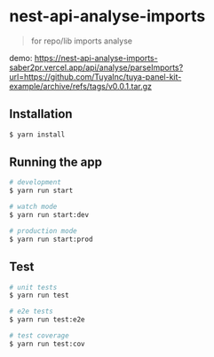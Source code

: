 # nest-api-analyse-imports

> for repo/lib imports analyse

demo: https://nest-api-analyse-imports-saber2pr.vercel.app/api/analyse/parseImports?url=https://github.com/TuyaInc/tuya-panel-kit-example/archive/refs/tags/v0.0.1.tar.gz

## Installation

```bash
$ yarn install
```

## Running the app

```bash
# development
$ yarn run start

# watch mode
$ yarn run start:dev

# production mode
$ yarn run start:prod
```

## Test

```bash
# unit tests
$ yarn run test

# e2e tests
$ yarn run test:e2e

# test coverage
$ yarn run test:cov
```
